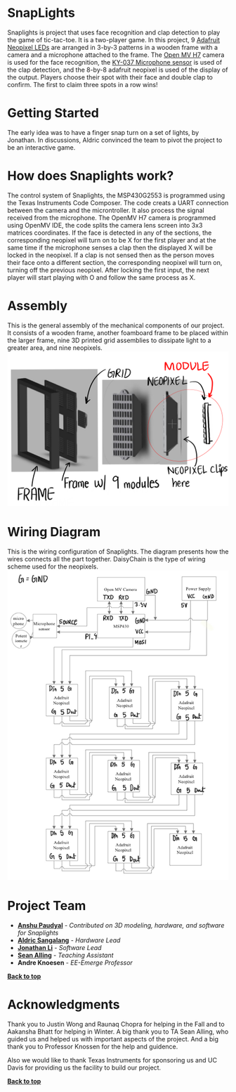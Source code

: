 # SnapLights

Snaplights is project that uses face recognition and clap detection to play the game of tic-tac-toe. It is a two-player game. In this project, 9 [Adafruit Neopixel LEDs](https://www.adafruit.com/product/1487) are arranged in 3-by-3 patterns in a wooden frame with a camera and a microphone attached to the frame. The [Open MV H7](https://openmv.io/products/openmv-cam-h7) camera is used for the face recognition, the [KY-037 Microphone sensor](http://sensorkit.en.joy-it.net/index.php?title=KY-037_Microphone_sensor_module_(high_sensitivity)) is used of the clap detection, and the 8-by-8 adafruit neopixel is used of the display of the output. Players choose their spot with their face and double clap to confirm. The first to claim three spots in a row wins!

# Getting Started

The early idea was to have a finger snap turn on a set of lights, by Jonathan. In discussions, Aldric convinced the team to pivot the project to be an interactive game. 

# How does Snaplights work? 
The control system of Snaplights, the MSP430G2553 is programmed using the Texas Instruments Code Composer. The code creats a UART connection between the camera and the microntroller. It also process the signal received from the microphone. The OpenMV H7 camera is programmed using OpenMV IDE, the code splits the camera lens screen into 3x3 matrices coordinates. If the face is detected in any of the sections, the corresponding neopixel will turn on to be X for the first player and at the same time if the microphone senses a clap then the displayed X will be locked in the neopixel. If a clap is not sensed then as the person moves their face onto a different section, the corresponding neopixel will turn on, turning off the previous neopixel. After locking the first input, the next player will start playing with O and follow the same process as X. 

# Assembly
This is the general assembly of the mechanical components of our project. It consists of a wooden frame, another foamboard frame to be placed within the larger frame, nine 3D printed grid assemblies to dissipate light to a greater area, and nine neopixels. 
![Assembly](https://github.com/jnbli/EE-Emerge-2020-SnapLights/blob/master/mechanical/Assembly.png)

# Wiring Diagram
This is the wiring configuration of Snaplights. The diagram presents how the wires connects all the part together. DaisyChain is the type of wiring scheme used for the neopixels. 
![Wiring Diagram](https://github.com/jnbli/EE-Emerge-2020-SnapLights/blob/master/documentation/Wiring.jpeg)

# Project Team

* **[Anshu Paudyal](https://github.com/anshupaudyal)** - *Contributed on 3D modeling, hardware, and software for Snaplights*
* **[Aldric Sangalang](https://github.com/AldricSangalang)** - *Hardware Lead*
* **[Jonathan Li](https://github.com/jnbli)** - *Software Lead*
* **[Sean Alling](https://github.com/SeanAlling)** - *Teaching Assistant*
* **Andre Knoesen** - *EE-Emerge Professor*

**[Back to top](#table-of-contents)**

# Acknowledgments
Thank you to Justin Wong and Raunaq Chopra for helping in the Fall and to Aakansha Bhatt for helping in Winter. A big thank you to TA Sean Alling, who guided us and helped us with important aspects of the project. And a big thank you to Professor Knossen for the help and guidence.

Also we would like to thank Texas Instruments for sponsoring us and UC Davis for providing us the facility to build our project.

**[Back to top](#table-of-contents)**
